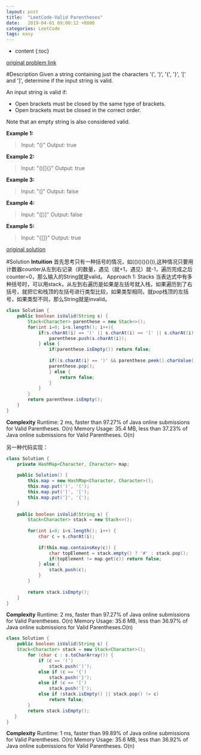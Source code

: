 ```yaml
---
layout: post
title:  "LeetCode-Valid Parentheses"
date:   2019-04-01 09:00:12 +0800
categories: LeetCode
tags: easy
---
```


* content
{:toc}

[original problem link][1]

#Description
Given a string containing just the characters '(', ')', '{', '}', '[' and ']', determine if the input string is valid.

An input string is valid if:
- Open brackets must be closed by the same type of brackets.
- Open brackets must be closed in the correct order.

Note that an empty string is also considered valid.

**Example 1:**
> Input: "()"
Output: true

**Example 2:**
> Input: "()[]{}"
Output: true

**Example 3:**
> Input: "(]"
Output: false

**Example 4:**
> Input: "([)]"
Output: false

**Example 5:**
> Input: "{[]}"
Output: true

[original solution][2]

#Solution
**Intuition**
首先思考只有一种括号的情况，如(()()()()()),这种情况只要用计数器counter从左到右记录（的数量，遇见（就+1，遇见）就-1，遍历完成之后counter=0，那么输入的String就是valid。
Approach 1: Stacks
当表达式中有多种括号时，可以用stack，从左到右遍历是如果是左括号就入栈，如果遍历到了右括号，就把它和栈顶的左括号进行类型比较，如果类型相同，就pop栈顶的左括号，如果类型不同，那么String就是invalid。

```java
class Solution {
    public boolean isValid(String s) {
        Stack<Character> parenthese = new Stack<>();
        for(int i=0; i<s.length(); i++){
            if(s.charAt(i) == '(' || s.charAt(i) == '[' || s.charAt(i) == '{') {
                parenthese.push(s.charAt(i));
            } else {
                if(parenthese.isEmpty()) return false;
                
                if((s.charAt(i) == ')' && parenthese.peek().charValue() == '(') || (s.charAt(i) == ']' && parenthese.peek().charValue() == '[') || (s.charAt(i) == '}' && parenthese.peek().charValue() == '{')) {
                parenthese.pop();
                } else {
                    return false;
                }
            }
        }
        return parenthese.isEmpty();
    }
}
```
**Complexity**
Runtime: 2 ms, faster than 97.27% of Java online submissions for Valid Parentheses. O(n)
Memory Usage: 35.4 MB, less than 37.23% of Java online submissions for Valid Parentheses. O(n)

另一种代码实现：
```java
class Solution {
    private HashMap<Character, Character> map;
        
    public Solution() {
        this.map = new HashMap<Character, Character>();
        this.map.put(')', '(');
        this.map.put(']', '[');
        this.map.put('}', '{');
    }
        
    public boolean isValid(String s) {
        Stack<Character> stack = new Stack<>();
            
        for(int i=0; i<s.length(); i++) {
            char c = s.charAt(i);
                
            if(this.map.containsKey(c)) {
                char topElement = stack.empty() ? '#' : stack.pop();
                if(topElement != map.get(c)) return false;
            } else {
                stack.push(c);
            }
        }
            
        return stack.isEmpty();
    }
}
```
**Complexity**
Runtime: 2 ms, faster than 97.27% of Java online submissions for Valid Parentheses. O(n)
Memory Usage: 35.6 MB, less than 36.97% of Java online submissions for Valid Parentheses.O(n)

```java
class Solution {
    public boolean isValid(String s) {
	Stack<Character> stack = new Stack<Character>();
        for (char c : s.toCharArray()) {
            if (c == '(')
                stack.push(')');
            else if (c == '{')
                stack.push('}');
            else if (c == '[')
                stack.push(']');
            else if (stack.isEmpty() || stack.pop() != c)
                return false;
        }
        return stack.isEmpty();
   }
}
```
**Complexity**
Runtime: 1 ms, faster than 99.89% of Java online submissions for Valid Parentheses. O(n)
Memory Usage: 35.6 MB, less than 36.92% of Java online submissions for Valid Parentheses. O(n)


  [1]: https://leetcode.com/problems/valid-parentheses/
  [2]: https://leetcode.com/problems/valid-parentheses/solution/
